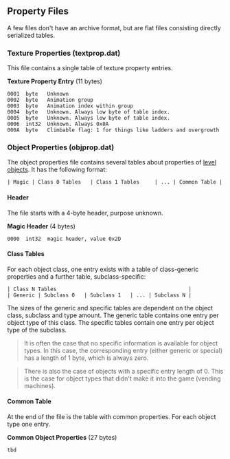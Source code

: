 ## Property Files
A few files don't have an archive format, but are flat files consisting directly serialized tables.

### Texture Properties (textprop.dat)
This file contains a single table of texture property entries.

**Texture Property Entry** (11 bytes)

    0001  byte   Unknown
    0002  byte   Animation group
    0003  byte   Animation index within group
    0004  byte   Unknown. Always low byte of table index.
    0005  byte   Unknown. Always low byte of table index.
    0006  int32  Unknown. Always 0x0A
    000A  byte   Climbable flag: 1 for things like ladders and overgrowth

### Object Properties (objprop.dat)
The object properties file contains several tables about properties of [level objects](../levelObjects/index.md). It has the following format:

    | Magic | Class 0 Tables   | Class 1 Tables     | ... | Common Table |

#### Header
The file starts with a 4-byte header, purpose unknown.

**Magic Header** (4 bytes)

    0000  int32  magic header, value 0x2D

#### Class Tables
For each object class, one entry exists with a table of class-generic properties and a further table, subclass-specific:

    | Class N Tables                                           |
    | Generic | Subclass 0   | Subclass 1   | ... | Subclass N |

The sizes of the generic and specific tables are dependent on the object class, subclass and type amount.
The generic table contains one entry per object type of this class. The specific tables contain one entry per object type of the subclass.

> It is often the case that no specific information is available for object types. In this case, the corresponding entry (either generic or special) has a length of 1 byte, which is always zero.

> There is also the case of objects with a specific entry length of 0. This is the case for object types that didn't make it into the game (vending machines).

#### Common Table
At the end of the file is the table with common properties. For each object type one entry.

**Common Object Properties** (27 bytes)

    tbd
